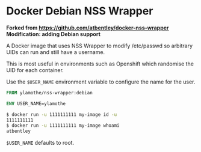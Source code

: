 Docker Debian NSS Wrapper
=========================

**Forked from https://github.com/atbentley/docker-nss-wrapper**
**Modification: adding Debian support**

A Docker image that uses NSS Wrapper to modify /etc/passwd so arbitrary UIDs can run and still have a username.

This is most useful in environments such as Openshift which randomise the UID for each container.

Use the `$USER_NAME` environment variable to configure the name for the user.

``` dockerfile
FROM ylamothe/nss-wrapper:debian

ENV USER_NAME=ylamothe
```

``` bash
$ docker run -u 1111111111 my-image id -u
1111111111
$ docker run -u 1111111111 my-image whoami
atbentley
```

`$USER_NAME` defaults to root.

